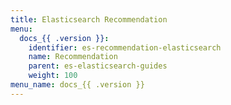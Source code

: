 ```yaml
---
title: Elasticsearch Recommendation
menu:
  docs_{{ .version }}:
    identifier: es-recommendation-elasticsearch
    name: Recommendation
    parent: es-elasticsearch-guides
    weight: 100
menu_name: docs_{{ .version }}
---
```

